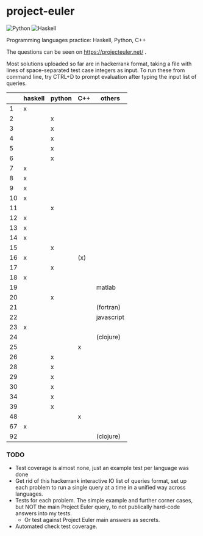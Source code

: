 # project-euler

![Python](https://github.com/jklebes/project-euler/actions/workflows/python-app.yml/badge.svg)
![Haskell](https://github.com/jklebes/project-euler/actions/workflows/haskell.yml/badge.svg)

Programming languages practice: Haskell, Python, C++

The questions can be seen on https://projecteuler.net/ .

Most solutions uploaded so far are in hackerrank format, taking a file with lines of space-separated test case integers as input.  To run these from command line, try CTRL+D to prompt evaluation after typing the input list of queries.


| | haskell | python | C++ | others |
| --- | --- | --- | --- | --- |
| 1 | x |  |  |  |
| 2 |  | x |  |  |
| 3 |  | x |  |  |
| 4 |  | x |  |  |
| 5 |  | x |  |  |
| 6 |  | x |  |  |
| 7 | x |  |  |  |
| 8 | x|  |  |  |
| 9 | x|  |  |  |
| 10 | x|  |  |  |
| 11 |   | x |  |  |
| 12 | x |  |  |  |
| 13 | x |  |  |  |
| 14 | x |  |  |  |
| 15 |  | x |  |  |
| 16 | x |  |  (x)|  |
| 17 |  | x |  |  |
| 18 | x |  |  |  |
| 19 |  |  |  | matlab |
| 20 |  | x |  |  |
| 21 |  |   |  | (fortran) |
| 22 |  |   |  | javascript |
| 23 |x| |  | |
| 24 | | |  |(clojure) |
| 25 |  |  | x|  |
| 26 |  | x | |  |
| 28 |  | x | |  |
| 29 |  | x | |  |
| 30 |  | x | |  |
| 34 |  | x |  |  |
| 39 |  | x |  |  |
| 48 |  |   | x|  |
| 67 | x |  |  |  |
| 92 |  |  |  | (clojure) |

### TODO

- Test coverage is almost none, just an example test per language was done
- Get rid of this hackerrank interactive IO list of queries format, set up each problem to run a single query at a time in a unified way across languages.
- Tests for each problem.  The simple example and further corner cases, but NOT the main Project Euler query, to not publically hard-code answers into my tests.
  - Or test against Project Euler main answers as secrets.
- Automated check test coverage.
